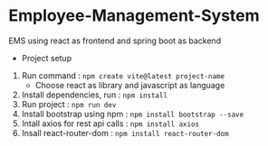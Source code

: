 # Employee-Management-System
 EMS using react as frontend and spring boot as backend

- Project setup
1. Run command : `npm create vite@latest project-name`
    * Choose react as library and javascript as language
2. Install dependencies, run : `npm install`
3. Run project : `npm run dev`
4. Install bootstrap using npm : `npm install bootstrap --save`
5. Intall axios for rest api calls : `npm install axios`
6. Insall react-router-dom : `npm install react-router-dom`
